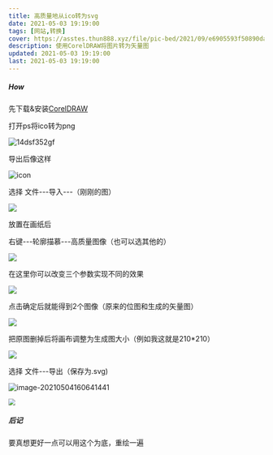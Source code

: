 ```yaml
---
title: 高质量地从ico转为svg
date: 2021-05-03 19:19:00
tags: [网站,转换]
cover: https://asstes.thun888.xyz/file/pic-bed/2021/09/e6905593f50890da134d5cf2e7ad1541.png
description: 使用CorelDRAW将图片转为矢量图
updated: 2021-05-03 19:19:00
last: 2021-05-03 19:19:00
---
```


##### How

先下载&安装[CorelDRAW](https://share.thun888.xyz/%E8%BD%AF%E4%BB%B6/CorelDRAW_X4_SP2_%E7%B2%BE%E7%AE%80%E5%A2%9E%E5%BC%BA%E7%89%88.exe)

打开ps将ico转为png

![14dsf352gf](https://raw.thun888.xyz/thun888/tuku/master/img/14dsf352gf.gif)

导出后像这样

![icon](https://raw.thun888.xyz/thun888/tuku/master/img/icon.png)

选择 文件---导入---（刚刚的图）

![](https://raw.thun888.xyz/thun888/tuku/master/img/20210504155534.png)

放置在画纸后

右键---轮廓描慕---高质量图像（也可以选其他的）

![](https://raw.thun888.xyz/thun888/tuku/master/img/20210504155749.png)

在这里你可以改变三个参数实现不同的效果

![](https://raw.thun888.xyz/thun888/tuku/master/img/dg4df56hde4568.png)

点击确定后就能得到2个图像（原来的位图和生成的矢量图）

![](https://raw.thun888.xyz/thun888/tuku/master/img/20210504160151.png)

把原图删掉后将画布调整为生成图大小（例如我这就是210\*210）

![](https://raw.thun888.xyz/thun888/tuku/master/img/da21desf4s568gre46g.png)

选择 文件---导出（保存为.svg)

![image-20210504160641441](C:%5CUsers%5C22383%5CAppData%5CRoaming%5CTypora%5Ctypora-user-images%5Cimage-20210504160641441.png)

<img src="https://raw.thun888.xyz/thun888/tuku/master/img/20210504161231.png" style="zoom:80%;" />

##### 后记

要真想更好一点可以用这个为底，重绘一遍
